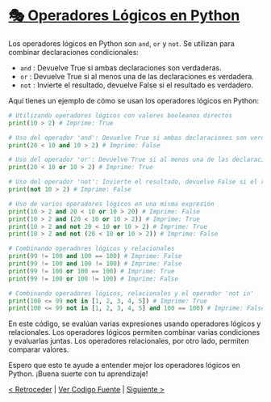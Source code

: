 # [🎭 Operadores Lógicos en Python](https://github.com/YonRasgg/Curso-de-Python-Desde-Cero/blob/main/5.%20BooleanosOperadores/3.OperadoresLogicos.py)

Los operadores lógicos en Python son `and`, `or` y `not`. Se utilizan para combinar declaraciones condicionales:

- `and` : Devuelve True si ambas declaraciones son verdaderas.
- `or` : Devuelve True si al menos una de las declaraciones es verdadera.
- `not` : Invierte el resultado, devuelve False si el resultado es verdadero.

Aquí tienes un ejemplo de cómo se usan los operadores lógicos en Python:

```python
# Utilizando operadores lógicos con valores booleanos directos
print(10 > 2) # Imprime: True

# Uso del operador 'and': Devuelve True si ambas declaraciones son verdaderas
print(20 < 10 and 10 > 2) # Imprime: False

# Uso del operador 'or': Devuelve True si al menos una de las declaraciones es verdadera
print(20 < 10 or 10 > 2) # Imprime: True

# Uso del operador 'not': Invierte el resultado, devuelve False si el resultado es verdadero
print(not 10 > 2) # Imprime: False

# Uso de varios operadores lógicos en una misma expresión
print(10 > 2 and 20 < 10 or 10 > 20) # Imprime: False
print(10 > 2 and (20 < 10 or 10 > 2)) # Imprime: True
print(10 > 2 and not 20 < 10 or 10 > 2) # Imprime: True
print(10 > 2 and not (20 < 10 or 10 > 2)) # Imprime: False

# Combinando operadores lógicos y relacionales
print(99 != 100 and 100 == 100) # Imprime: False
print(99 != 100 and 100 != 100) # Imprime: False 
print(99 != 100 or 100 == 100) # Imprime: True
print(99 != 100 or 100 != 100) # Imprime: False

# Combinando operadores lógicos, relacionales y el operador 'not in'
print(100 <= 99 not in [1, 2, 3, 4, 5]) # Imprime: True
print(100 <= 99 not in [1, 2, 3, 4, 5] and 100 == 100) # Imprime: False
```

En este código, se evalúan varias expresiones usando operadores lógicos y relacionales. Los operadores lógicos permiten combinar varias condiciones y evaluarlas juntas. Los operadores relacionales, por otro lado, permiten comparar valores.

Espero que esto te ayude a entender mejor los operadores lógicos en Python. ¡Buena suerte con tu aprendizaje!

[< Retroceder](https://github.com/YonRasgg/Curso-de-Python-Desde-Cero/blob/main/5.%20BooleanosOperadores/2.OperadoresRelacionales.md) | [Ver Codigo Fuente](https://github.com/YonRasgg/Curso-de-Python-Desde-Cero/blob/main/5.%20BooleanosOperadores/3.OperadoresLogicos.py) | [Siguiente >](https://github.com/YonRasgg/Curso-de-Python-Desde-Cero/blob/main/5.%20BooleanosOperadores/4.MetodosBooleanos.md)
